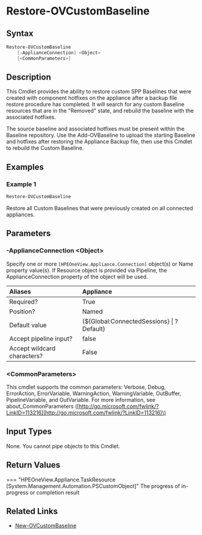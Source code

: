 ﻿---
description: Restore a Custom Baseline after Restore of a Backup File.
---

# Restore-OVCustomBaseline

## Syntax

```powershell
Restore-OVCustomBaseline
    [-ApplianceConnection] <Object>
    [<CommonParameters>]
```

## Description

This Cmdlet provides the ability to restore custom SPP Baselines that were created with component hotfixes on the appliance after a backup file restore procedure has completed.  It will search for any custom Baseline resources that are in the "Removed" state, and rebuild the baseline with the associated hotfixes.

The source baseline and associated hotfixes must be present within the Baseline repository.  Use the Add-OVBaseline to upload the starting Baseline and hotfixes after restoring the Appliance Backup file, then use this Cmdlet to rebuild the Custom Baseline.

## Examples

###  Example 1 

```powershell
Restore-OVCustomBaseline
```

Restore all Custom Baselines that were previously created on all connected appliances.

## Parameters

### -ApplianceConnection &lt;Object&gt;

Specify one or more `[HPEOneView.Appliance.Connection]` object(s) or Name property value(s). If Resource object is provided via Pipeline, the ApplianceConnection property of the object will be used.

| Aliases | Appliance |
| :--- | :--- |
| Required? | True |
| Position? | Named |
| Default value | (${Global:ConnectedSessions} &vert; ? Default) |
| Accept pipeline input? | false |
| Accept wildcard characters? | False |

### &lt;CommonParameters&gt;

This cmdlet supports the common parameters: Verbose, Debug, ErrorAction, ErrorVariable, WarningAction, WarningVariable, OutBuffer, PipelineVariable, and OutVariable. For more information, see about\_CommonParameters \([http://go.microsoft.com/fwlink/?LinkID=113216](http://go.microsoft.com/fwlink/?LinkID=113216)\)

## Input Types

None.  You cannot pipe objects to this Cmdlet.


## Return Values

=== "HPEOneView.Appliance.TaskResource [System.Management.Automation.PSCustomObject]"
    The progress of in-progress or completion result
    

## Related Links

* [New-OVCustomBaseline](new-ovcustombaseline.md)
